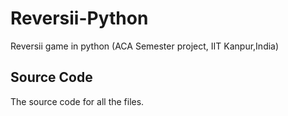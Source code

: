 # Reversii-Python
Reversii game in python (ACA Semester project, IIT Kanpur,India)

## Source Code
The source code for all the files.
